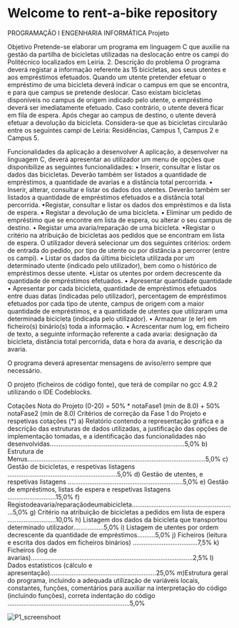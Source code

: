 # Welcome to rent-a-bike repository


PROGRAMAÇÃO I
ENGENHARIA INFORMÁTICA
Projeto
 

Objetivo
Pretende-se elaborar um programa em linguagem C que auxilie na gestão da partilha de bicicletas utilizadas na deslocação entre os campi do Politécnico localizados em Leiria.
2. Descrição do problema
O programa deverá registar a informação referente às 15 bicicletas, aos seus utentes e aos empréstimos efetuados.
Quando um utente pretender efetuar o empréstimo de uma bicicleta deverá indicar o campus em que se encontra, e para que campus se pretende deslocar. Caso existam bicicletas disponíveis no campus de origem indicado pelo utente, o empréstimo deverá ser imediatamente efetuado. Caso contrário, o utente deverá ficar em fila de espera. Após chegar ao campus de destino, o utente deverá efetuar a devolução da bicicleta. Considera-se que as bicicletas circularão entre os seguintes campi de Leiria: Residências, Campus 1, Campus 2 e Campus 5.


Funcionalidades da aplicação a desenvolver
A aplicação, a desenvolver na linguagem C, deverá apresentar ao utilizador um menu de opções que disponibilize as seguintes funcionalidades:
• Inserir, consultar e listar os dados das bicicletas.
Deverão também ser listados a quantidade de empréstimos, a quantidade de avarias e a distância total percorrida.
• Inserir, alterar, consultar e listar os dados dos utentes. Deverão também ser listados a quantidade de empréstimos efetuados e a distância total percorrida.
•Registar, consultar e listar os dados dos empréstimos e da lista de espera.
• Registar a devolução de uma bicicleta.
• Eliminar um pedido de empréstimo que se encontre em lista de espera, ou
alterar o seu campus de destino.
• Registar uma avaria/reparação de uma bicicleta.
•Registar o critério na atribuição de bicicletas aos pedidos que se encontram em lista de espera. O utilizador deverá selecionar um dos seguintes critérios: ordem de entrada do pedido, por tipo de utente ou por distância a percorrer (entre os campi).
• Listar os dados da última bicicleta utilizada por um determinado utente (indicado pelo utilizador), bem como o histórico de empréstimos desse utente.
•Listar os utentes por ordem decrescente da quantidade de empréstimos efetuados.
• Apresentar quantidade quantidade
• Apresentar
por cada bicicleta, quantidade de empréstimos efetuados entre duas datas (indicadas pelo utilizador), percentagem de empréstimos efetuados por cada tipo de utente, campus de origem com a maior quantidade de empréstimos, e a quantidade de utentes que utilizaram uma determinada bicicleta (indicada pelo utilizador).
• Armazenar (e ler) em ficheiro(s) binário(s) toda a informação.
• Acrescentar num log, em ficheiro de texto, a seguinte informação referente a cada avaria: designação da bicicleta, distância total percorrida, data e hora da avaria, e descrição da avaria.

O programa deverá apresentar mensagens de aviso/erro sempre que necessário.


O projeto (ficheiros de código fonte), que terá de compilar no gcc 4.9.2 utilizando o
IDE Codeblocks.



Cotações
Nota do Projeto (0-20) = 50% * notaFase1 (mín de 8.0) + 50% notaFase2 (mín de 8.0)
Critérios de correção da Fase 1 do Projeto e respetivas cotações (*)
a) Relatório contendo a representação gráfica e a descrição das estruturas de dados utilizadas, a justificação das opções de implementação tomadas, e a identificação das funcionalidades não desenvolvidas...........................................................................5,0%
b) Estrutura de Menus...................................................................................................5,0%
c) Gestão de bicicletas, e respetivas listagens .............................................................5,0%
d) Gestão de utentes, e respetivas listagens ................................................................5,0%
e) Gestão de empréstimos, listas de espera e respetivas listagens ...........................15,0%
f) Registodeavaria/reparaçãodeumabicicleta..........................................................5,0%
g) Critério na atribuição de bicicletas a pedidos em lista de espera ...........................10,0%
h) Listagem dos dados da bicicleta que transportou determinado utilizador.................5,0%
i) Listagem de utentes por ordem decrescente da quantidade de empréstimos..........5,0%
j) Ficheiros (leitura e escrita dos dados em ficheiros binários) ....................................7,5%
k) Ficheiros (log de avarias)..........................................................................................2,5%
l) Dados estatísticos (cálculo e apresentação)...........................................................25,0%
m)Estrutura geral do programa, incluindo a adequada utilização de variáveis locais, constantes, funções, comentários para auxiliar na interpretação do código (incluindo funções), correta indentação do código ....................................................................5,0%











![P1_screenshoot](https://user-images.githubusercontent.com/64530615/178125951-85c78786-102b-4305-8921-9cae73b37857.jpg)
